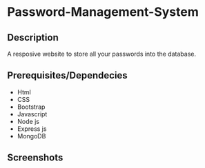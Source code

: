 # Password-Management-System

## Description

A resposive website to store all your passwords into the database.

## Prerequisites/Dependecies

- Html
- CSS
- Bootstrap
- Javascript
- Node js
- Express js
- MongoDB

## Screenshots
